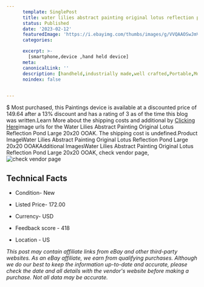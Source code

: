 ```yaml
---
      template: SinglePost
      title: water lilies abstract painting original lotus reflection pond large 20x20 ooak
      status: Published
      date: '2023-02-12'
      featuredImage: 'https://i.ebayimg.com/thumbs/images/g/VVQAAOSwJmVj0K-x/s-l225.jpg'
      categories: 

      excerpt: >-
        [smartphone,device ,hand held device]
      meta:
      canonicalLink: ''
      description: [handheld,industrially made,well crafted,Portable,Mobile,Compact,Convenient,Lightweight,Maneuverable,Man-portable,Miniature,Carriable,Hand-held,Light,Holdable,Transportable,Mobile device,Pocket-sized,On-the-go,Wireless,Cordless,Compact size,Convenient size, smartphone,device ,hand held device]
      noindex: false

        
---
```

$
    Most purchased, this Paintings device is available at a discounted price of 149.64 after a 13% discount and has a rating of 3 as of the time this blog was written.Learn More about the shipping costs and additional by [Clicking Here](https://www.ebay.com/itm/285124229805?hash=item4262ba7aad%3Ag%3AVVQAAOSwJmVj0K-x&amdata=enc%3AAQAHAAAA4Mh4EXsyyxvX148d5zSfWh3C%2BDxxSL7xUe9F3xjbTIA%2FZd81beZqQzIPSLgRhuhE9BiRxa7uHPOnVnDs5xmplEn6ObrOBh3nE0RJ6vo%2B%2FURhER6hrQy2HEErD%2Fs1%2BTK0xtM%2F3qluGeW8pkY%2F7Vu7LG16Hlqm08QEPGuW9VjNT4Xp0q3WVPTydGuu7wU7QgQnjjdxv8PWYVk7w5dL4aqKA%2FbztPJ1ECvIiW9xvEBS7LbM9LIdZ8suJRj0uxu6rc8%2BN9Zm6mFSOpdqbSx4WZgEOmH0achNXeUHqT44gb7yIjST&mkevt=1&mkcid=1&mkrid=711-53200-19255-0&campid=%253CePNCampaignId%253E&customid=%253CreferenceId%253E&toolid=10049)image urls for the Water Lilies Abstract Painting Original Lotus Reflection Pond Large 20x20 OOAK. The shipping cost is undefined.Product ImageWater Lilies Abstract Painting Original Lotus Reflection Pond Large 20x20 OOAKAdditional ImagesWater Lilies Abstract Painting Original Lotus Reflection Pond Large 20x20 OOAK, check vendor page, ![check vendor page](https://origin-galleryplus.ebayimg.com/ws/web/285124229805_2_0_1/225x225.jpg,https://origin-galleryplus.ebayimg.com/ws/web/285124229805_3_0_1/225x225.jpg,https://origin-galleryplus.ebayimg.com/ws/web/285124229805_4_0_1/225x225.jpg,https://origin-galleryplus.ebayimg.com/ws/web/285124229805_5_0_1/225x225.jpg,https://origin-galleryplus.ebayimg.com/ws/web/285124229805_6_0_1/225x225.jpg,https://origin-galleryplus.ebayimg.com/ws/web/285124229805_7_0_1/225x225.jpg)
    
    

 ## Technical Facts 



     
      

 - Condition- New 


      

 - Listed Price- 172.00 


      

 - Currency- USD 


      

 - Feedback score - 418 


      

 - Location - US 


      
      

 *_This post may contain affiliate links from eBay and other third-party websites. As an eBay affiliate, we earn from qualifying purchases. Although we do our best to keep the information up-to-date and accurate, please check the date and all details with the vendor's website before making a purchase. Not all data may be accurate._*



    
    
    
    
    